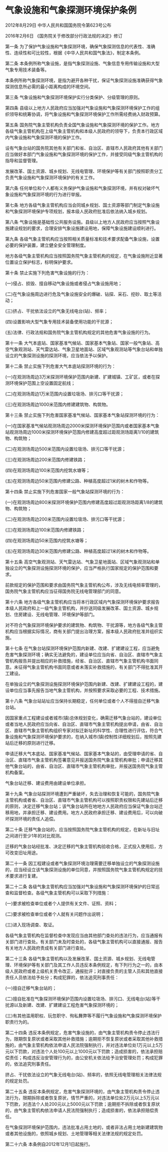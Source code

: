 # 气象设施和气象探测环境保护条例

2012年8月29日 中华人民共和国国务院令第623号公布

2016年2月6日 《国务院关于修改部分行政法规的决定》修订

<!-- INFO END -->

第一条 为了保护气象设施和气象探测环境，确保气象探测信息的代表性、准确性、连续性和可比较性，根据《中华人民共和国气象法》，制定本条例。

第二条 本条例所称气象设施，是指气象探测设施、气象信息专用传输设施和大型气象专用技术装备等。

本条例所称气象探测环境，是指为避开各种干扰，保证气象探测设施准确获得气象探测信息所必需的最小距离构成的环境空间。

第三条 气象设施和气象探测环境保护实行分类保护、分级管理的原则。

第四条 县级以上地方人民政府应当加强对气象设施和气象探测环境保护工作的组织领导和统筹协调，将气象设施和气象探测环境保护工作所需经费纳入财政预算。

第五条 国务院气象主管机构负责全国气象设施和气象探测环境的保护工作。地方各级气象主管机构在上级气象主管机构和本级人民政府的领导下，负责本行政区域内气象设施和气象探测环境的保护工作。

设有气象台站的国务院其他有关部门和省、自治区、直辖市人民政府其他有关部门应当做好本部门气象设施和气象探测环境的保护工作，并接受同级气象主管机构的指导和监督管理。

发展改革、国土资源、城乡规划、无线电管理、环境保护等有关部门按照职责分工负责气象设施和气象探测环境保护的有关工作。

第六条 任何单位和个人都有义务保护气象设施和气象探测环境，并有权对破坏气象设施和气象探测环境的行为进行举报。

第七条 地方各级气象主管机构应当会同城乡规划、国土资源等部门制定气象设施和气象探测环境保护专项规划，报本级人民政府批准后依法纳入城乡规划。

第八条 气象设施是基础性公共服务设施。县级以上地方人民政府应当按照气象设施建设规划的要求，合理安排气象设施建设用地，保障气象设施建设顺利进行。

第九条 各级气象主管机构应当按照相关质量标准和技术要求配备气象设施，设置必要的保护装置，建立健全安全管理制度。

地方各级气象主管机构应当按照国务院气象主管机构的规定，在气象设施附近显著位置设立保护标志，标明保护要求。

第十条 禁止实施下列危害气象设施的行为：

(一)侵占、损毁、擅自移动气象设施或者侵占气象设施用地；

(二)在气象设施周边进行危及气象设施安全的爆破、钻探、采石、挖砂、取土等活动；

(三)挤占、干扰依法设立的气象无线电台(站)、频率；

(四)设置影响大型气象专用技术装备使用功能的干扰源；

(五)法律、行政法规和国务院气象主管机构规定的其他危害气象设施的行为。

第十一条 大气本底站、国家基准气候站、国家基本气象站、国家一般气象站、高空气象观测站、天气雷达站、气象卫星地面站、区域气象观测站等气象台站和单独设立的气象探测设施的探测环境，应当依法予以保护。

第十二条 禁止实施下列危害大气本底站探测环境的行为：

(一)在观测场周边3万米探测环境保护范围内新建、扩建城镇、工矿区，或者在探测环境保护范围上空设置固定航线；

(二)在观测场周边1万米范围内设置垃圾场、排污口等干扰源；

(三)在观测场周边1000米范围内修建建筑物、构筑物。

第十三条 禁止实施下列危害国家基准气候站、国家基本气象站探测环境的行为：

(一)在国家基准气候站观测场周边2000米探测环境保护范围内或者国家基本气象站观测场周边1000米探测环境保护范围内修建高度超过距观测场距离1/10的建筑物、构筑物；

(二)在观测场周边500米范围内设置垃圾场、排污口等干扰源；

(三)在观测场周边200米范围内修建铁路；

(四)在观测场周边100米范围内挖筑水塘等；

(五)在观测场周边50米范围内修建公路、种植高度超过1米的树木和作物等。

第十四条 禁止实施下列危害国家一般气象站探测环境的行为：

(一)在观测场周边800米探测环境保护范围内修建高度超过距观测场距离1/8的建筑物、构筑物；

(二)在观测场周边200米范围内设置垃圾场、排污口等干扰源；

(三)在观测场周边100米范围内修建铁路；

(四)在观测场周边50米范围内挖筑水塘等；

(五)在观测场周边30米范围内修建公路、种植高度超过1米的树木和作物等。

第十五条 高空气象观测站、天气雷达站、气象卫星地面站、区域气象观测站和单独设立的气象探测设施探测环境的保护，应当严格执行国家规定的保护范围和要求。

前款规定的保护范围和要求由国务院气象主管机构公布，涉及无线电频率管理的，国务院气象主管机构应当征得国务院无线电管理部门的同意。

第十六条 地方各级气象主管机构应当将本行政区域内气象探测环境保护要求报告本级人民政府和上一级气象主管机构，并抄送同级发展改革、国土资源、城乡规划、住房建设、无线电管理、环境保护等部门。

对不符合气象探测环境保护要求的建筑物、构筑物、干扰源等，地方各级气象主管机构应当根据实际情况，商有关部门提出治理方案，报本级人民政府批准并组织实施。

第十七条 在气象台站探测环境保护范围内新建、改建、扩建建设工程，应当避免危害气象探测环境；确实无法避免的，建设单位应当向省、自治区、直辖市气象主管机构报告并提出相应的补救措施，经省、自治区、直辖市气象主管机构书面同意。未征得气象主管机构书面同意或者未落实补救措施的，有关部门不得批准其开工建设。

在单独设立的气象探测设施探测环境保护范围内新建、改建、扩建建设工程的，建设单位应当事先报告当地气象主管机构，并按照要求采取必要的工程、技术措施。

第十八条 气象台站站址应当保持长期稳定，任何单位或者个人不得擅自迁移气象台站。

因国家重点工程建设或者城市(镇)总体规划变化，确需迁移气象台站的，建设单位或者当地人民政府应当向省、自治区、直辖市气象主管机构提出申请，由省、自治区、直辖市气象主管机构组织专家对拟迁新址的科学性、合理性进行评估，符合气象设施和气象探测环境保护要求的，在纳入城市(镇)控制性详细规划后，按照先建站后迁移的原则进行迁移。

申请迁移大气本底站、国家基准气候站、国家基本气象站的，由受理申请的省、自治区、直辖市气象主管机构签署意见并报送国务院气象主管机构审批；申请迁移其他气象台站的，由省、自治区、直辖市气象主管机构审批，并报送国务院气象主管机构备案。

气象台站迁移、建设费用由建设单位承担。

第十九条 气象台站探测环境遭到严重破坏，失去治理和恢复可能的，国务院气象主管机构或者省、自治区、直辖市气象主管机构可以按照职责权限和先建站后迁移的原则，决定迁移气象台站；该气象台站所在地地方人民政府应当保证气象台站迁移用地，并承担迁移、建设费用。地方人民政府承担迁移、建设费用后，可以向破坏探测环境的责任人追偿。

第二十条 迁移气象台站的，应当按照国务院气象主管机构的规定，在新址与旧址之间进行至少1年的对比观测。

迁移的气象台站经批准、决定迁移的气象主管机构验收合格，正式投入使用后，方可改变旧址用途。

第二十一条 因工程建设或者气象探测环境治理需要迁移单独设立的气象探测设施的，应当经设立该气象探测设施的单位同意，并按照国务院气象主管机构规定的技术要求进行复建。

第二十二条 各级气象主管机构应当加强对气象设施和气象探测环境保护的日常巡查和监督检查。各级气象主管机构可以采取下列措施：

(一)要求被检查单位或者个人提供有关文件、证照、资料；

(二)要求被检查单位或者个人就有关问题作出说明；

(三)进入现场调查、取证。

各级气象主管机构在监督检查中发现应当由其他部门查处的违法行为，应当通报有关部门进行查处。有关部门未及时查处的，各级气象主管机构可以直接通报、报告有关地方人民政府责成有关部门进行查处。

第二十三条 各级气象主管机构以及发展改革、国土资源、城乡规划、无线电管理、环境保护等有关部门及其工作人员违反本条例规定，有下列行为之一的，由本级人民政府或者上级机关责令改正，通报批评；对直接负责的主管人员和其他直接责任人员依法给予处分；构成犯罪的，依法追究刑事责任：

(一)擅自迁移气象台站的；

(二)擅自批准在气象探测环境保护范围内设置垃圾场、排污口、无线电台(站)等干扰源以及新建、改建、扩建建设工程危害气象探测环境的；

(三)有其他滥用职权、玩忽职守、徇私舞弊等不履行气象设施和气象探测环境保护职责行为的。

第二十四条 违反本条例规定，危害气象设施的，由气象主管机构责令停止违法行为，限期恢复原状或者采取其他补救措施；逾期拒不恢复原状或者采取其他补救措施的，由气象主管机构依法申请人民法院强制执行，并对违法单位处1万元以上5万元以下罚款，对违法个人处100元以上1000元以下罚款；造成损害的，依法承担赔偿责任；构成违反治安管理行为的，由公安机关依法给予治安管理处罚；构成犯罪的，依法追究刑事责任。

挤占、干扰依法设立的气象无线电台(站)、频率的，依照无线电管理相关法律法规的规定处罚。

第二十五条 违反本条例规定，危害气象探测环境的，由气象主管机构责令停止违法行为，限期拆除或者恢复原状，情节严重的，对违法单位处2万元以上5万元以下罚款，对违法个人处200元以上5000元以下罚款；逾期拒不拆除或者恢复原状的，由气象主管机构依法申请人民法院强制执行；造成损害的，依法承担赔偿责任。

在气象探测环境保护范围内，违法批准占用土地的，或者非法占用土地新建建筑物或者其他设施的，依照城乡规划、土地管理等相关法律法规的规定处罚。

第二十六条 本条例自2012年12月1日起施行。